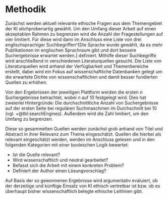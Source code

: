 # Methodik

Zunächst werden aktuell relevante ethische Fragen aus dem Themengebiet der KI stichprobenartig gewählt. Um den Umfang dieser Arbeit auf einen akzeptablen Rahmen zu begrenzen wird die Anzahl der Fragestellungen auf vier limitiert. Für diese wird dann im Anschluss eine Liste von drei englischsprachiger Suchbegriffen^[Die Sprache wurde gewählt, da es mehr Publikationen im englischen Sprachraum gibt und dort bessere Suchergebnisse erwartet werden.] definiert. Mithilfe dieser Suchbegriffe wird anschließend in verschiedenen Literaturquellen gesucht. Die Liste von Literaturquellen wird anhand der Verfügbarkeit und Themenbereiche erstellt, dabei wird ein Fokus auf wissenschaftliche Datenbanken gelegt um die erwartete Dichte von wissenschaftlichen und damit besser fundierten Quellen zu erhöhen.

Von den Ergebnissen der jeweiligen Plattform werden die ersten $n$ Suchergebnisse betrachtet, wobei $n$ auf 10 festgelegt wird. Dies hat zweierlei Hintergründe: Die durchschnittliche Anzahl von Suchergebnisse auf der ersten Seite bei regulären Suchmaschinen im Durchschnitt bei 10 (vgl. +@tbl:searchEngines). Außerdem wird die Zahl limitiert, um den Umfang zu begrenzen.

Diese so gesammelten Quellen werden zunächst grob anhand von Titel und Abstract in ihrer Relevanz zum Thema eingeschätzt. Quellen die hierbei als relevant eingeschätzt werden, werden im Anschluss gelesen und in den folgenden Kategorien mit einer booleschen Logik bewertet:

- Ist die Quelle relevant?
- Wird wissenschaftlich und neutral gearbeitet?
- Befasst sich die Arbeit mit einem konkreten Problem?
- Definiert der Author einen Lösungvorschlag?

Auf Basis der so gewonnenen Ergebnisse wird argumentativ evaluiert, ob der derzeitige und künftige Einsatz von KI ethisch vertretbar ist bzw. ob es überhaupt bisher wissenschaftlich belegte ethische Leitlinien gibt.

